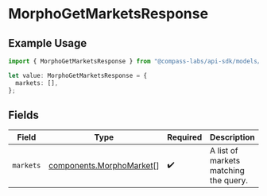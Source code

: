 # MorphoGetMarketsResponse

## Example Usage

```typescript
import { MorphoGetMarketsResponse } from "@compass-labs/api-sdk/models/components";

let value: MorphoGetMarketsResponse = {
  markets: [],
};
```

## Fields

| Field                                                                | Type                                                                 | Required                                                             | Description                                                          |
| -------------------------------------------------------------------- | -------------------------------------------------------------------- | -------------------------------------------------------------------- | -------------------------------------------------------------------- |
| `markets`                                                            | [components.MorphoMarket](../../models/components/morphomarket.md)[] | :heavy_check_mark:                                                   |  A list of markets matching the query.                               |
